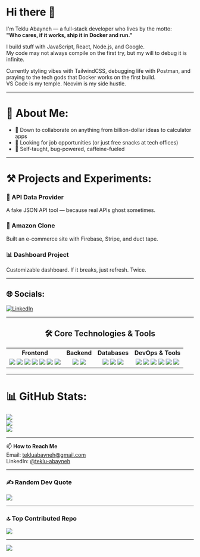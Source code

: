 # Hi there 👋

I'm Teklu Abayneh — a full-stack developer who lives by the motto:  
**"Who cares, if it works, ship it in Docker and run."**

I build stuff with JavaScript, React, Node.js, and Google.  
My code may not always compile on the first try, but my will to debug it is infinite.

Currently styling vibes with TailwindCSS, debugging life with Postman, and praying to the tech gods that Docker works on the first build.  
VS Code is my temple. Neovim is my side hustle.

---

# 💫 About Me:

- 👯 Down to collaborate on anything from billion-dollar ideas to calculator apps  
- 🤝 Looking for job opportunities (or just free snacks at tech offices)  
- 🧠 Self-taught, bug-powered, caffeine-fueled

---

# ⚒️ Projects and Experiments:

### 🧪 API Data Provider  
A fake JSON API tool — because real APIs ghost sometimes.

### 🛒 Amazon Clone  
Built an e-commerce site with Firebase, Stripe, and duct tape.

### 📊 Dashboard Project  
Customizable dashboard. If it breaks, just refresh. Twice.

---

## 🌐 Socials:

[![LinkedIn](https://img.shields.io/badge/LinkedIn-%230077B5.svg?logo=linkedin&logoColor=white)](https://www.linkedin.com/in/teklu-abayneh)


---

<h2 align="center">🛠️ Core Technologies & Tools</h2>

<table width="100%">
  <tr>
    <td align="center"><strong>Frontend</td>
    <td align="center"><strong>Backend</td>
    <td align="center"><strong>Databases</td>
    <td align="center"><strong>DevOps & Tools</td>
  </tr>
  <tr>
    <td align="center">
      <img src="https://img.shields.io/badge/react-%2320232a.svg?style=for-the-badge&logo=react&logoColor=%2361DAFB" />
      <img src="https://img.shields.io/badge/next.js-%23000000.svg?style=for-the-badge&logo=next.js&logoColor=white" />
      <img src="https://img.shields.io/badge/javascript-%23323330.svg?style=for-the-badge&logo=javascript&logoColor=%23F7DF1E" />
      <img src="https://img.shields.io/badge/typescript-%23007ACC.svg?style=for-the-badge&logo=typescript&logoColor=white" />
      <img src="https://img.shields.io/badge/tailwindcss-%2338B2AC.svg?style=for-the-badge&logo=tailwind-css&logoColor=white" />
      <img src="https://img.shields.io/badge/html5-%23E34F26.svg?style=for-the-badge&logo=html5&logoColor=white" />
      <img src="https://img.shields.io/badge/css3-%231572B6.svg?style=for-the-badge&logo=css3&logoColor=white" />
    </td>
    <td align="center">
      <img src="https://img.shields.io/badge/node.js-6DA55F?style=for-the-badge&logo=node.js&logoColor=white" />
      <img src="https://img.shields.io/badge/express.js-%23404d59.svg?style=for-the-badge&logo=express&logoColor=%2361DAFB" />
    </td>
    <td align="center">
      <img src="https://img.shields.io/badge/mongodb-%2347A248.svg?style=for-the-badge&logo=mongodb&logoColor=white" />
      <img src="https://img.shields.io/badge/mysql-4479A1.svg?style=for-the-badge&logo=mysql&logoColor=white" />
      <img src="https://img.shields.io/badge/postgresql-%23336791.svg?style=for-the-badge&logo=postgresql&logoColor=white" />
    </td>
    <td align="center">
      <img src="https://img.shields.io/badge/docker-%230db7ed.svg?style=for-the-badge&logo=docker&logoColor=white" />
      <img src="https://img.shields.io/badge/git-%23F05033.svg?style=for-the-badge&logo=git&logoColor=white" />
      <img src="https://img.shields.io/badge/aws-%23FF9900.svg?style=for-the-badge&logo=amazonaws&logoColor=white" />
      <img src="https://img.shields.io/badge/postman-%23FF6C37.svg?style=for-the-badge&logo=postman&logoColor=white" />
      <img src="https://img.shields.io/badge/VSCode-%23007ACC.svg?style=for-the-badge&logo=visual-studio-code&logoColor=white" />
      <img src="https://img.shields.io/badge/neovim-%2300FF00.svg?style=for-the-badge&logo=neovim&logoColor=black" />
    </td>
  </tr>
</table>

---

# 📊 GitHub Stats:

![](https://github-readme-stats.vercel.app/api?username=tekluabayneh&theme=dark&hide_border=false&include_all_commits=true&count_private=true)  
![](https://github-readme-streak-stats.herokuapp.com/?user=tekluabayneh&theme=dark&hide_border=false)  
![](https://github-readme-stats.vercel.app/api/top-langs/?username=tekluabayneh&theme=dark&hide_border=false&include_all_commits=true&count_private=true&layout=compact)

---

📫 **How to Reach Me**  
Email: tekluabayneh@gmail.com  
LinkedIn: [@teklu-abayneh](https://www.linkedin.com/in/teklu-abayneh)

---

### ✍️ Random Dev Quote  
![](https://quotes-github-readme.vercel.app/api?type=horizontal&theme=radical)

---

### 🔝 Top Contributed Repo  
![](https://github-contributor-stats.vercel.app/api?username=tekluabayneh&limit=5&theme=dark&combine_all_yearly_contributions=true)

---

[![](https://visitcount.itsvg.in/api?id=tekluabayneh&icon=0&color=0)](https://visitcount.itsvg.in)

<!-- Fueled by Tailwind, built in Docker, debugged in Postman, saved by Ctrl+Z -->
